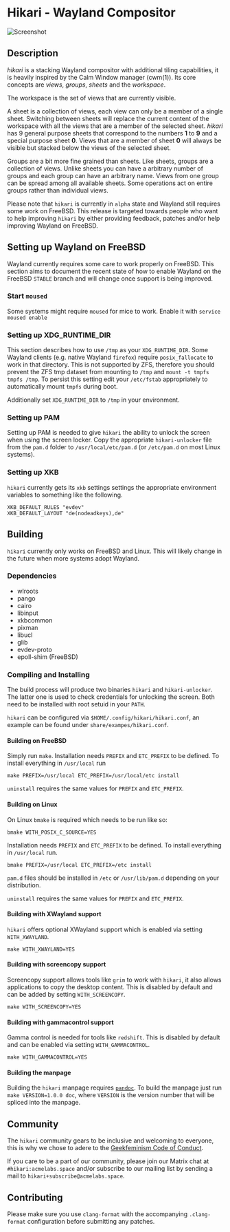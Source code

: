 # Hikari - Wayland Compositor

![Screenshot](https://acmelabs.space/~raichoo/hikari.png)

## Description

_hikari_ is a stacking Wayland compositor with additional tiling capabilities,
it is heavily inspired by the Calm Window manager (cwm(1)). Its core concepts
are *views*, *groups*, *sheets* and the *workspace*.

The workspace is the set of views that are currently visible.

A sheet is a collection of views, each view can only be a member of a single
sheet. Switching between sheets will replace the current content of the
workspace with all the views that are a member of the selected sheet. _hikari_
has 9 general purpose sheets that correspond to the numbers **1** to **9** and a
special purpose sheet **0**. Views that are a member of sheet **0** will
always be visible but stacked below the views of the selected sheet.

Groups are a bit more fine grained than sheets. Like sheets, groups are a
collection of views. Unlike sheets you can have a arbitrary number of groups
and each group can have an arbitrary name. Views from one group can be spread
among all available sheets. Some operations act on entire groups rather than
individual views.

Please note that `hikari` is currently in `alpha` state and Wayland still
requires some work on FreeBSD. This release is targeted towards people who want
to help improving `hikari` by either providing feedback, patches
and/or help improving Wayland on FreeBSD.

## Setting up Wayland on FreeBSD

Wayland currently requires some care to work properly on FreeBSD. This section
aims to document the recent state of how to enable Wayland on the FreeBSD
`STABLE` branch and will change once support is being improved.

### Start `moused`

Some systems might require `moused` for mice to work. Enable it with `service
moused enable`

### Setting up XDG\_RUNTIME\_DIR

This section describes how to use `/tmp` as your `XDG_RUNTIME_DIR`. Some Wayland
clients (e.g. native Wayland `firefox`) require `posix_fallocate` to work in
that directory. This is not supported by ZFS, therefore you should prevent the
ZFS tmp dataset from mounting to `/tmp` and `mount -t tmpfs tmpfs /tmp`. To
persist this setting edit your `/etc/fstab` appropriately to automatically mount
`tmpfs` during boot.

Additionally set `XDG_RUNTIME_DIR` to `/tmp` in your environment.

### Setting up PAM

Setting up PAM is needed to give `hikari` the ability to unlock the screen when
using the screen locker. Copy the appropriate `hikari-unlocker` file from the
`pam.d` folder to `/usr/local/etc/pam.d` (or `/etc/pam.d` on most Linux
systems).

### Setting up XKB

`hikari` currently gets its `xkb` settings settings the appropriate environment
variables to something like the following.

```
XKB_DEFAULT_RULES "evdev"
XKB_DEFAULT_LAYOUT "de(nodeadkeys),de"
```

## Building

`hikari` currently only works on FreeBSD and Linux. This will likely change in
the future when more systems adopt Wayland.

### Dependencies

* wlroots
* pango
* cairo
* libinput
* xkbcommon
* pixman
* libucl
* glib
* evdev-proto
* epoll-shim (FreeBSD)

### Compiling and Installing

The build process will produce two binaries `hikari` and `hikari-unlocker`. The
latter one is used to check credentials for unlocking the screen. Both need to
be installed with root setuid in your `PATH`.

`hikari` can be configured via `$HOME/.config/hikari/hikari.conf`, an example
can be found under `share/exampes/hikari.conf`.

#### Building on FreeBSD

Simply run `make`. Installation needs `PREFIX` and `ETC_PREFIX` to be defined.
To install everything in `/usr/local` run

```
make PREFIX=/usr/local ETC_PREFIX=/usr/local/etc install
```

`uninstall` requires the same values for `PREFIX` and `ETC_PREFIX`.

#### Building on Linux

On Linux `bmake` is required which needs to be run like so:

```
bmake WITH_POSIX_C_SOURCE=YES
```

Installation needs `PREFIX` and `ETC_PREFIX` to be defined. To install
everything in `/usr/local` run.

```
bmake PREFIX=/usr/local ETC_PREFIX=/etc install
```

`pam.d` files should be installed in `/etc` or `/usr/lib/pam.d` depending on
your distribution.

`uninstall` requires the same values for `PREFIX` and `ETC_PREFIX`.

#### Building with XWayland support

`hikari` offers optional XWayland support which is enabled via setting
`WITH_XWAYLAND`.

```
make WITH_XWAYLAND=YES
```

#### Building with screencopy support

Screencopy support allows tools like `grim` to work with `hikari`, it also
allows applications to copy the desktop content. This is disabled by default
and can be added by setting `WITH_SCREENCOPY`.

```
make WITH_SCREENCOPY=YES
```

#### Building with gammacontrol support

Gamma control is needed for tools like `redshift`. This is disabled by default
and can be enabled via setting `WITH_GAMMACONTROL`.

```
make WITH_GAMMACONTROL=YES
```

#### Building the manpage

Building the `hikari` manpage requires [`pandoc`](http://pandoc.org/). To build
the manpage just run `make VERSION=1.0.0 doc`, where `VERSION` is the version
number that will be spliced into the manpage.

## Community

The `hikari` community gears to be inclusive and welcoming to everyone, this is
why we chose to adere to the [Geekfeminism Code of
Conduct](https://geekfeminismdotorg.wordpress.com/about/code-of-conduct/).

If you care to be a part of our community, please join our Matrix chat at
`#hikari:acmelabs.space` and/or subscribe to our mailing list by sending a mail
to `hikari+subscribe@acmelabs.space`.

## Contributing

Please make sure you use `clang-format` with the accompanying `.clang-format`
configuration before submitting any patches.
